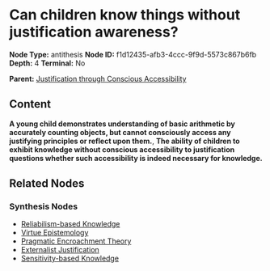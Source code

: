 # Can children know things without justification awareness?

**Node Type:** antithesis
**Node ID:** f1d12435-afb3-4ccc-9f9d-5573c867b6fb
**Depth:** 4
**Terminal:** No

**Parent:** [Justification through Conscious Accessibility](justification-through-conscious-accessibility-synthesis-1e3cbf25-0cf2-45f9-9af8-03682616ee32.md)

## Content

**A young child demonstrates understanding of basic arithmetic by accurately counting objects, but cannot consciously access any justifying principles or reflect upon them.**, **The ability of children to exhibit knowledge without conscious accessibility to justification questions whether such accessibility is indeed necessary for knowledge.**

## Related Nodes

### Synthesis Nodes

- [Reliabilism-based Knowledge](reliabilism-based-knowledge-synthesis-3d38faca-745e-43d4-a9e7-49dbde5f8f10.md)
- [Virtue Epistemology](virtue-epistemology-synthesis-9f06e85c-6cbc-4639-850d-26db2699f1a1.md)
- [Pragmatic Encroachment Theory](pragmatic-encroachment-theory-synthesis-a2c41fb7-7dd9-443c-8276-b1e9a7c070dc.md)
- [Externalist Justification](externalist-justification-synthesis-caa42fbc-ab23-43a4-a7cc-6e3461be6fb5.md)
- [Sensitivity-based Knowledge](sensitivity-based-knowledge-synthesis-629cb240-931c-4f4b-bf94-2d5293304ee5.md)
